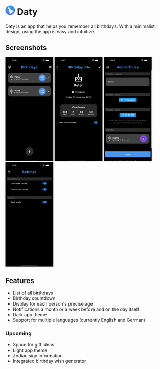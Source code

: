 # <img width="30" src="assets/images/app_icon_android.png"> Daty

Daty is an app that helps you remember all birthdays. With a minimalist design, using the app is easy and intuitive.  

## Screenshots

<img width="150" src="assets/images/screenshots/home.png"> <img width="150" src="assets/images/screenshots/birthday_view.png"> <img width="150" src="assets/images/screenshots/adding_birthday.png"> <img width="150" src="assets/images/screenshots/settings.png">

## Features

- List of all birthdays
- Birthday countdown
- Display for each person's precise age
- Notifications a month or a week before and on the day itself
- Dark app theme
- Support for multiple languages (currently English and German)

### Upcoming

- Space for gift ideas
- Light app theme
- Zodiac sign information
- Integrated birthday wish generator
